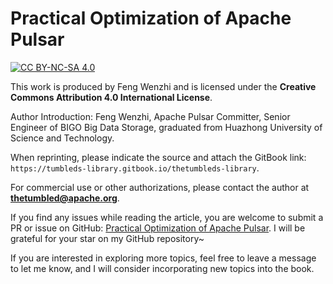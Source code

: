 # Practical Optimization of Apache Pulsar

[![CC BY-NC-SA 4.0](https://i.creativecommons.org/l/by-nc-sa/4.0/88x31.png)](http://creativecommons.org/licenses/by-nc-sa/4.0/)

This work is produced by Feng Wenzhi and is licensed under the **Creative Commons Attribution 4.0 International License**.

Author Introduction: Feng Wenzhi, Apache Pulsar Committer, Senior Engineer of BIGO Big Data Storage, graduated from Huazhong University of Science and Technology.

When reprinting, please indicate the source and attach the GitBook link: `https://tumbleds-library.gitbook.io/thetumbleds-library`.

For commercial use or other authorizations, please contact the author at **thetumbled@apache.org**.

If you find any issues while reading the article, you are welcome to submit a PR or issue on GitHub: [Practical Optimization of Apache Pulsar](https://github.com/thetumbled/Practical-Optimization-of-Apache-Pulsar). I will be grateful for your star on my GitHub repository\~

If you are interested in exploring more topics, feel free to leave a message to let me know, and I will consider incorporating new topics into the book.

